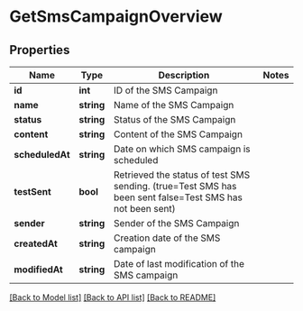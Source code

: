 # GetSmsCampaignOverview

## Properties
Name | Type | Description | Notes
------------ | ------------- | ------------- | -------------
**id** | **int** | ID of the SMS Campaign | 
**name** | **string** | Name of the SMS Campaign | 
**status** | **string** | Status of the SMS Campaign | 
**content** | **string** | Content of the SMS Campaign | 
**scheduledAt** | **string** | Date on which SMS campaign is scheduled | 
**testSent** | **bool** | Retrieved the status of test SMS sending. (true&#x3D;Test SMS has been sent  false&#x3D;Test SMS has not been sent) | 
**sender** | **string** | Sender of the SMS Campaign | 
**createdAt** | **string** | Creation date of the SMS campaign | 
**modifiedAt** | **string** | Date of last modification of the SMS campaign | 

[[Back to Model list]](../README.md#documentation-for-models) [[Back to API list]](../README.md#documentation-for-api-endpoints) [[Back to README]](../README.md)


